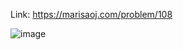 Link: https://marisaoj.com/problem/108

![image](https://github.com/user-attachments/assets/3dddabe2-fc0b-48b6-b30d-4db7a893bafc)

